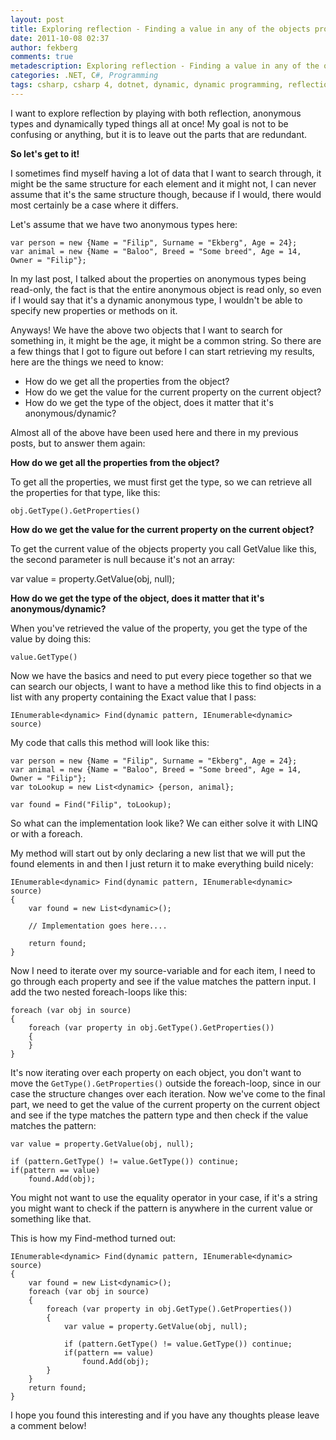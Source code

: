 ```yaml
---
layout: post
title: Exploring reflection - Finding a value in any of the objects properties
date: 2011-10-08 02:37
author: fekberg
comments: true
metadescription: Exploring reflection - Finding a value in any of the objects properties
categories: .NET, C#, Programming
tags: csharp, csharp 4, dotnet, dynamic, dynamic programming, reflection
---
```

I want to explore reflection by playing with both reflection, anonymous types and dynamically typed things all at once! My goal is not to be confusing or anything, but it is to leave out the parts that are redundant.<!--excerpt-->

<strong>So let's get to it!</strong>

I sometimes find myself having a lot of data that I want to search through, it might be the same structure for each element and it might not, I can never assume that it's the same structure though, because if I would, there would most certainly be a case where it differs.

Let's assume that we have two anonymous types here:

    var person = new {Name = "Filip", Surname = "Ekberg", Age = 24};
    var animal = new {Name = "Baloo", Breed = "Some breed", Age = 14, Owner = "Filip"};

In my last post, I talked about the properties on anonymous types being read-only, the fact is that the entire anonymous object is read only, so even if I would say that it's a dynamic anonymous type, I wouldn't be able to specify new properties or methods on it.

Anyways! We have the above two objects that I want to search for something in, it might be the age, it might be a common string. So there are a few things that I got to figure out before I can start retrieving my results, here are the things we need to know:

<ul>
	<li>How do we get all the properties from the object?</li>
	<li>How do we get the value for the current property on the current object?</li>
	<li>How do we get the type of the object, does it matter that it's anonymous/dynamic?</li>
</ul>

Almost all of the above have been used here and there in my previous posts, but to answer them again:

<strong>How do we get all the properties from the object?</strong>

To get all the properties, we must first get the type, so we can retrieve all the properties for that type, like this: 

    obj.GetType().GetProperties()

<strong>How do we get the value for the current property on the current object?</strong>

To get the current value of the objects property you call GetValue like this, the second parameter is null because it's not an array: 

var value = property.GetValue(obj, null);

<strong>How do we get the type of the object, does it matter that it's anonymous/dynamic?</strong>

When you've retrieved the value of the property, you get the type of the value by doing this:

    value.GetType()

Now we have the basics and need to put every piece together so that we can search our objects, I want to have a method like this to find objects in a list with any property containing the Exact value that I pass:

    IEnumerable<dynamic> Find(dynamic pattern, IEnumerable<dynamic> source)

My code that calls this method will look like this:

    var person = new {Name = "Filip", Surname = "Ekberg", Age = 24};
    var animal = new {Name = "Baloo", Breed = "Some breed", Age = 14, Owner = "Filip"};
    var toLookup = new List<dynamic> {person, animal};

    var found = Find("Filip", toLookup);

So what can the implementation look like? We can either solve it with LINQ or with a foreach.

My method will start out by only declaring a new list that we will put the found elements in and then I just return it to make everything build nicely:

    IEnumerable<dynamic> Find(dynamic pattern, IEnumerable<dynamic> source)
    {
        var found = new List<dynamic>();

        // Implementation goes here....

        return found;
    }

Now I need to iterate over my source-variable and for each item, I need to go through each property and see if the value matches the pattern input. I add the two nested foreach-loops like this:

    foreach (var obj in source)
    {
        foreach (var property in obj.GetType().GetProperties())
        {
        }
    }

It's now iterating over each property on each object, you don't want to move the `GetType().GetProperties()` outside the foreach-loop, since in our case the structure changes over each iteration. Now we've come to the final part, we need to get the value of the current property on the current object and see if the type matches the pattern type and then check if the value matches the pattern:

    var value = property.GetValue(obj, null);
                        
    if (pattern.GetType() != value.GetType()) continue;
    if(pattern == value)
        found.Add(obj);

You might not want to use the equality operator in your case, if it's a string you might want to check if the pattern is anywhere in the current value or something like that.

This is how my Find-method turned out:

    IEnumerable<dynamic> Find(dynamic pattern, IEnumerable<dynamic> source)
    {
        var found = new List<dynamic>();
        foreach (var obj in source)
        {
            foreach (var property in obj.GetType().GetProperties())
            {
                var value = property.GetValue(obj, null);

                if (pattern.GetType() != value.GetType()) continue;
                if(pattern == value)
                    found.Add(obj);
            }
        }
        return found;
    }

I hope you found this interesting and if you have any thoughts please leave a comment below!
